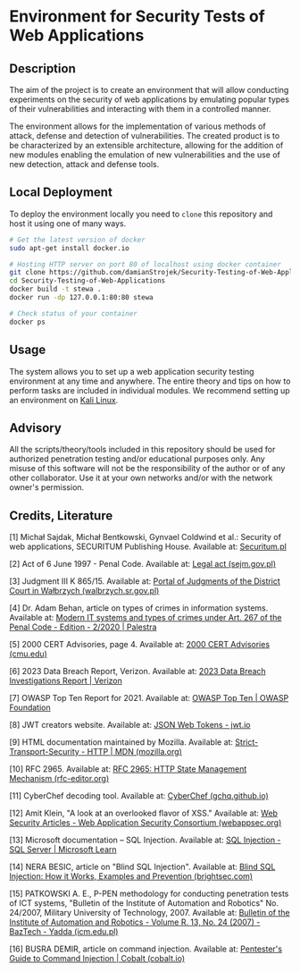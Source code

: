 # Environment for Security Tests of Web Applications

## Description

The aim of the project is to create an environment that will allow conducting experiments on the security of web applications by emulating popular types of their vulnerabilities and interacting with them in a controlled manner. 

The environment allows for the implementation of various methods of attack, defense and detection of vulnerabilities. The created product is to be characterized by an extensible architecture, allowing for the addition of new modules enabling the emulation of new vulnerabilities and the use of new detection, attack and defense tools.

## Local Deployment

To deploy the environment locally you need to `clone` this repository and host it using one of many ways. 

```bash
# Get the latest version of docker
sudo apt-get install docker.io

# Hosting HTTP server on port 80 of localhost using docker container
git clone https://github.com/damianStrojek/Security-Testing-of-Web-Applications.git
cd Security-Testing-of-Web-Applications
docker build -t stewa .
docker run -dp 127.0.0.1:80:80 stewa

# Check status of your container
docker ps
```

## Usage

The system allows you to set up a web application security testing environment at any time and anywhere. The entire theory and tips on how to perform tasks are included in individual modules. We recommend setting up an environment on [Kali Linux](https://www.kali.org/).

## Advisory

All the scripts/theory/tools included in this repository should be used for authorized penetration testing and/or educational purposes only. Any misuse of this software will not be the responsibility of the author or of any other collaborator. Use it at your own networks and/or with the network owner's permission.

## Credits, Literature

[1] Michał Sajdak, Michał Bentkowski, Gynvael Coldwind et al.: Security of web applications, SECURITUM Publishing House. Available at: [Securitum.pl](https://sklep.securitum.pl/ksiazka-bezpieczenstwo-aplikacji-webowych)

[2] Act of 6 June 1997 - Penal Code. Available at: [Legal act (sejm.gov.pl)](https://isap.sejm.gov.pl/isap.nsf/download.xsp/WDU19970880553/U/D19970553Lj.pdf)

[3] Judgment III K 865/15. Available at: [Portal of Judgments of the District Court in Wałbrzych (walbrzych.sr.gov.pl)](https://orzeczenia.walbrzych.sr.gov.pl/content/$N/155020200001506_III_K_000865_2015_Uz_2016-09-23_001)

[4] Dr. Adam Behan, article on types of crimes in information systems. Available at: [Modern IT systems and types of crimes under Art. 267 of the Penal Code - Edition - 2/2020 | Palestra](https://palestra.pl/pl/czasopismo/wydanie/2-2020/artykul/wspolczesne-systemy-informatyczne-a-typy-przestepstw-z-art.-267-kodeksu-karnego)

[5] 2000 CERT Advisories, page 4. Available at: [2000 CERT Advisories (cmu.edu)](https://insights.sei.cmu.edu/documents/507/2000_019_001_496188.pdf)

[6] 2023 Data Breach Report, Verizon. Available at: [2023 Data Breach Investigations Report | Verizon](https://www.verizon.com/business/resources/reports/dbir/)

[7] OWASP Top Ten Report for 2021. Available at: [OWASP Top Ten | OWASP Foundation](https://owasp.org/www-project-top-ten/)

[8] JWT creators website. Available at: [JSON Web Tokens - jwt.io](https://jwt.io/)

[9] HTML documentation maintained by Mozilla. Available at: [Strict-Transport-Security - HTTP | MDN (mozilla.org)](https://developer.mozilla.org/en-US/docs/Web/HTTP/Headers/Strict-Transport-Security)

[10] RFC 2965. Available at: [RFC 2965: HTTP State Management Mechanism (rfc-editor.org)](https://www.rfc-editor.org/rfc/rfc2965)

[11] CyberChef decoding tool. Available at: [CyberChef (gchq.github.io)](https://gchq.github.io/CyberChef/)

[12] Amit Klein, "A look at an overlooked flavor of XSS." Available at: [Web Security Articles - Web Application Security Consortium (webappsec.org)](http://www.webappsec.org/projects/articles/071105.shtml)

[13] Microsoft documentation – SQL Injection. Available at: [SQL Injection - SQL Server | Microsoft Learn](https://learn.microsoft.com/en-us/sql/relational-databases/security/sql-injection?view=sql-server-ver16)

[14] NERA BESIC, article on "Blind SQL Injection". Available at: [Blind SQL Injection: How it Works, Examples and Prevention (brightsec.com)](https://brightsec.com/blog/blind-sql-injection/)

[15] PATKOWSKI A. E., P-PEN methodology for conducting penetration tests of ICT systems, "Bulletin of the Institute of Automation and Robotics" No. 24/2007, Military University of Technology, 2007. Available at: [Bulletin of the Institute of Automation and Robotics - Volume R. 13, No. 24 (2007) - BazTech - Yadda (icm.edu.pl)](https://yadda.icm.edu.pl/baztech/element/bwmeta1.element.baztech-article-BWAK-0008-0005?q=bwmeta1.element.baztech-volume-1427-3578-biuletyn_instytutu_automatyki_i_robotyki-2007-nr_24;4&qt=CHILDREN-STATELESS)

[16] BUSRA DEMIR, article on command injection. Available at: [Pentester's Guide to Command Injection | Cobalt (cobalt.io)](https://www.cobalt.io/blog/a-pentesters-guide-to-command-injection)
